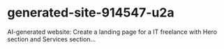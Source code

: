 # generated-site-914547-u2a
AI-generated website: Create a landing page for a IT freelance with Hero section and Services section...
